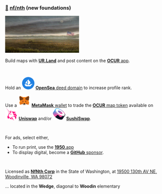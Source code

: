 
### [🥚](https://xn--wr9h.ws) [nf/nth](https://nfnth.com) (new foundations)

<img src="img/field.gif" style="width:240px;height:120px;" />

Build maps with [**UR.Land**](https://ur.land) and post content on the [**OCUR** app](https://ocur.app).

<br/>

Hold an <img src="img/opensea.png" style="width:40px;height:40px;" /> [**OpenSea** deed domain](https://opensea.io/urland) to increase profile rank.

Use a <img src="img/meta.png" style="width:40px;height:40px;" /> [**MetaMask** wallet](https://metamask.org) to trade the [**OCUR** map token](https://ocur.io) available on <img src="img/uniswap.png" style="width:40px;height:40px;" /> [**Uniswap**]() and/or <img src="img/sushi.png" style="width:40px;height:40px;" /> [**SushiSwap**]().

<br/>

For ads, select either,

- To run print, use the [**1950**.app](https://1950.app)
- To display digital, become a [**GitHub** sponsor](https://github.com/sponsors/nfnth).

<br/>

Licensed as [**NfNth Corp**](https://secure.dor.wa.gov/) in the State of Washington, at [19500 130th AV NE, Woodinville, WA 98072](https://blue.kingcounty.com/Assessor/eRealProperty/Dashboard.aspx?ParcelNbr=1428900123) 

... located in the **Wedge**, diagonal to **Woodin** elementary
